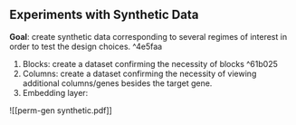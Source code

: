 
## Experiments with Synthetic Data

**Goal**: create synthetic data corresponding to several regimes of interest in order to test the design choices. ^4e5faa

1. Blocks: create a dataset confirming the necessity of blocks ^61b025
2. Columns: create a dataset confirming the necessity of viewing additional columns/genes besides the target gene.
3. Embedding layer: 


![[perm-gen synthetic.pdf]]